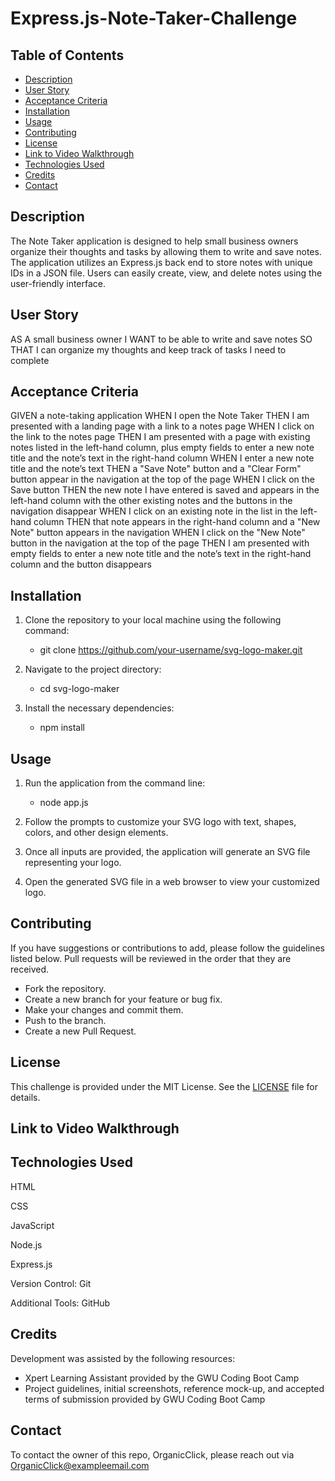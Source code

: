 # Express.js-Note-Taker-Challenge

## Table of Contents
- [Description](#description)
- [User Story](#user-story)
- [Acceptance Criteria](#acceptance-criteria)
- [Installation](#installation)
- [Usage](#usage)
- [Contributing](#contributing)
- [License](#license)
- [Link to Video Walkthrough](#link-to-video-walkthrough)
- [Technologies Used](#technologies-used)
- [Credits](#credits)
- [Contact](#contact)

## Description

The Note Taker application is designed to help small business owners organize their thoughts and tasks by allowing them to write and save notes. The application utilizes an Express.js back end to store notes with unique IDs in a JSON file. Users can easily create, view, and delete notes using the user-friendly interface.

## User Story
AS A small business owner
I WANT to be able to write and save notes
SO THAT I can organize my thoughts and keep track of tasks I need to complete

## Acceptance Criteria
GIVEN a note-taking application
WHEN I open the Note Taker
THEN I am presented with a landing page with a link to a notes page
WHEN I click on the link to the notes page
THEN I am presented with a page with existing notes listed in the left-hand column, plus empty fields to enter a new note title and the note’s text in the right-hand column
WHEN I enter a new note title and the note’s text
THEN a "Save Note" button and a "Clear Form" button appear in the navigation at the top of the page
WHEN I click on the Save button
THEN the new note I have entered is saved and appears in the left-hand column with the other existing notes and the buttons in the navigation disappear
WHEN I click on an existing note in the list in the left-hand column
THEN that note appears in the right-hand column and a "New Note" button appears in the navigation
WHEN I click on the "New Note" button in the navigation at the top of the page
THEN I am presented with empty fields to enter a new note title and the note’s text in the right-hand column and the button disappears

## Installation

1. Clone the repository to your local machine using the following command:
   - git clone https://github.com/your-username/svg-logo-maker.git


2. Navigate to the project directory:
   - cd svg-logo-maker


3. Install the necessary dependencies:
   - npm install

## Usage

1. Run the application from the command line:
   - node app.js

2. Follow the prompts to customize your SVG logo with text, shapes, colors, and other design elements.

3. Once all inputs are provided, the application will generate an SVG file representing your logo.

4. Open the generated SVG file in a web browser to view your customized logo.


## Contributing
If you have suggestions or contributions to add, please follow the guidelines listed below. Pull requests will be reviewed in the order that they are received.
- Fork the repository.
- Create a new branch for your feature or bug fix.
- Make your changes and commit them.
- Push to the branch.
- Create a new Pull Request.

## License
This challenge is provided under the MIT License. See the [LICENSE](LICENSE) file for details.

## Link to Video Walkthrough

## Technologies Used
HTML

CSS

JavaScript

Node.js

Express.js

Version Control: Git

Additional Tools: GitHub


## Credits
Development was assisted by the following resources:
 - Xpert Learning Assistant provided by the GWU Coding Boot Camp
 - Project guidelines, initial screenshots, reference mock-up, and accepted terms of submission provided by GWU Coding Boot Camp

## Contact
To contact the owner of this repo, OrganicClick, please reach out via OrganicClick@exampleemail.com